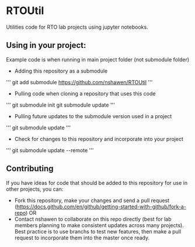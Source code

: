 # RTOUtil

Utilities code for RTO lab projects using jupyter notebooks.

## Using in your project:

Example code is when running in main project folder (not submodule folder)

* Adding this repository as a submodule

'''
git add submodule https://github.com/nshawen/RTOUtil
'''

* Pulling code when cloning a repository that uses this code

'''
git submodule init
git submodule update
'''

* Pulling future updates to the submodule version used in a project

'''
git submodule update
'''

* Check for changes to this repository and incorporate into your project

'''
git submodule update --remote
'''

## Contributing

If you have ideas for code that should be added to this repository for use in other projects, you can:

* Fork this repository, make your changes and send a pull request (https://docs.github.com/en/github/getting-started-with-github/fork-a-repo)
OR
* Contact nshawen to collaborate on this repo directly (best for lab members planning to make consistent updates across many projects). Best practice is to use branchs to test new features, then make a pull request to incorporate them into the master once ready.
